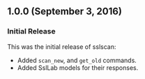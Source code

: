 ## 1.0.0 (September 3, 2016)

### Initial Release

This was the initial release of sslscan:

* Added `scan_new`, and `get_old` commands.
* Added SslLab models for their responses.
